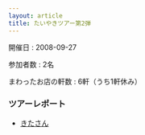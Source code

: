 ```yaml
---
layout: article
title: たいやきツアー第2弾
---
```


開催日
: 2008-09-27

参加者数
: 2名

まわったお店の軒数
: 6軒（うち1軒休み）

### ツアーレポート

  * [きたさん](http://kitaj.no-ip.com/tdiary/20080927.html#p01)
